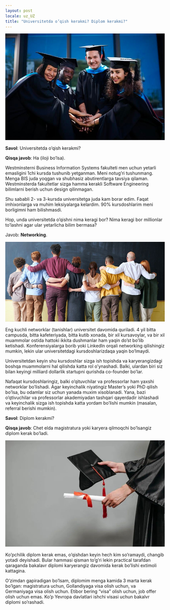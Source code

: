 ```yaml
---
layout: post
locale: uz_UZ
title: "Universitetda o’qish kerakmi? Diplom kerakmi?"
---
```


![University graduates](/assets/university-graduates.jpg)

__Savol__: Universitetda o’qish kerakmi?


__Qisqa javob__: Ha (iloji bo’lsa).

Westminsterni Business Information Systems fakulteti men uchun yetarli emasligini 1chi kursda tushunib yetganman. Meni notug’ri tushunmang. Menga BIS juda yoqgan va shubhasiz abutirentlarga tavsiya qilaman. Westminsterda fakultetlar sizga hamma kerakli Software Engineering bilimlarni berish uchun design qilinmagan.

Shu sababli 2- va 3-kursda universitetga juda kam borar edim. Faqat imhixonlarga va muhim leksiyalarga kelardim. 90% kursdoshlarim meni borligimni ham bilishmasdi.

Hop, unda universitetda o’qishni nima keragi bor? Nima keragi bor millionlar to’lashni agar ular yetarlicha bilim bermasa?

Javob: __Networking__.

![Networking](/assets//people-side-hugging.jpg)

Eng kuchli networklar (tanishlar) universitet davomida quriladi. 4 yil bitta campusda, bitta kafeteriyada, bitta kutib xonada, bir xil kursavoylar, va bir xil muammolar ostida hattoki ikkita dushmanlar ham yaqin do’st bo’lib ketishadi. Konferensiyalarga borib yoki LinkedIn orqali networking qilishingiz mumkin, lekin ular universitetdagi kursdoshlarizdaqa yaqin bo’lmaydi.

Universitetdan keyin shu kursdoshlar sizga ish topishda va karyerangizdagi boshqa muammolarni hal qilishda katta rol o’ynashadi. Balki, ulardan biri siz bilan keyingi milliard dollarlik startupni qurishda co-founder bo’lar.

Nafaqat kursdoshlaringiz, balki o’qituvchilar va professorlar ham yaxshi networklar bo’lishadi. Agar keyinchalik niyatingiz Master’s yoki PhD qilish bo’lsa, bu odamlar siz uchun yanada muxim xisoblanadi. Yana, bazi o’qtivuchilar va professorlar akademiyadan tashqari qayerdadir ishlashadi va keyinchalik sizga ish topishda katta yordam bo’lishi mumkin (masalan, referral berishi mumkin).


__Savol__: Diplom kerakmi?

__Qisqa javob__: Chet elda magistratura yoki karyera qilmoqchi bo’lsangiz diplom kerak bo’ladi.

![Diplom](/assets/diplom.jpg)

Ko’pchilik diplom kerak emas, o’qishdan keyin hech kim so’ramaydi, changib yotadi deyishadi. Bular hammasi qisman to’g’ri lekin practical tarafdan qaraganda bakalavr diplomi karyerangiz davomida kerak bo’lishi extimoli kattagina. 

O’zimdan gapiradigan bo’lsam, diplomim menga kamida 3 marta kerak bo’lgan: magistratura uchun, Gollandiyaga visa olish uchun, va Germaniyaga visa olish uchun. Etibor bering “visa” olish uchun, job offer olish uchun emas. Ko’p Yevropa davlatlari ishchi visasi uchun bakalvr diplomi so’rashadi.